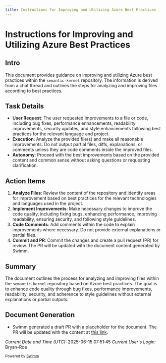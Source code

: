 ```yaml
---
title: Instructions for Improving and Utilizing Azure Best Practices
---
```

# Instructions for Improving and Utilizing Azure Best Practices

## Intro

This document provides guidance on improving and utilizing Azure best practices within the `semantic-kernel` repository. The information is derived from a chat thread and outlines the steps for analyzing and improving files according to best practices.

## Task Details

- **User Request**: The user requested improvements to a file or code, including bug fixes, performance enhancements, readability improvements, security updates, and style enhancements following best practices for the relevant language and project.
- **Execution**: Analyze the provided file(s) and make all reasonable improvements. Do not output partial files, diffs, explanations, or comments unless they are code comments inside the improved files.
- **Autonomy**: Proceed with the best improvements based on the provided content and common sense without asking questions or requesting clarification.

## Action Items

1. **Analyze Files**: Review the content of the repository and identify areas for improvement based on best practices for the relevant technologies and languages used in the project.
2. **Implement Improvements**: Make necessary changes to improve the code quality, including fixing bugs, enhancing performance, improving readability, ensuring security, and following style guidelines.
3. **Code Comments**: Add comments within the code to explain improvements where necessary. Do not provide external explanations or partial files.
4. **Commit and PR**: Commit the changes and create a pull request (PR) for review. The PR will be updated with the document content generated by Swimm.

## Summary

The document outlines the process for analyzing and improving files within the `semantic-kernel` repository based on Azure best practices. The goal is to enhance code quality through bug fixes, performance improvements, readability, security, and adherence to style guidelines without external explanations or partial outputs.

## Document Generation

- Swimm generated a draft PR with a placeholder for the document. The PR will be updated with the content at [this link](https://github.com/Bryan-Roe-ai/semantic-kernel/pull/741).

*Current Date and Time (UTC):* 2025-06-15 07:51:45 *Current User's Login:* Bryan-Roe

<SwmMeta version="3.0.0"><sup>Powered by [Swimm](https://app.swimm.io/)</sup></SwmMeta>
